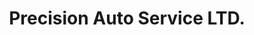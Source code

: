 ---
title: "Precision Auto Service LTD."
url: /langley/precision-auto-service-ltd/
shop: car repair
---